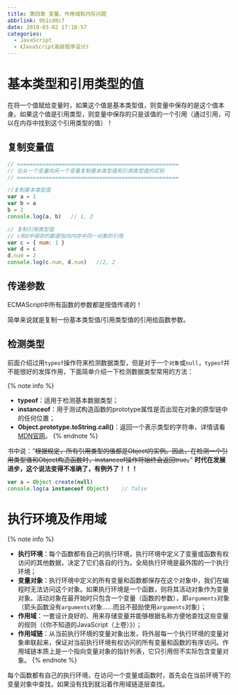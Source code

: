 ```yaml
---
title: 第四章 变量、作用域和内存问题
abbrlink: 9b1cd8c7
date: 2019-03-02 17:18:57
categories:
  - JavaScript
  - 《JavaScript高级程序设计》
---
```


# 基本类型和引用类型的值

在将一个值赋给变量时，如果这个值是基本类型值，则变量中保存的是这个值本身。如果这个值是引用类型，则变量中保存的只是该值的一个引用（通过引用，可以在内存中找到这个引用类型的值）！

## 复制变量值

```js
// ===================================================
// 在从一个变量向另一个变量复制基本类型值和引用类型值的区别
// ===================================================

//复制基本类型值
var a = 1
var b = a
b = 2
console.log(a, b)   // 1, 2

// 复制引用类型值
// c和d中保存的都是指向内存中同一对象的引用
var c = { num: 1 }
var d = c
d.num = 2
console.log(c.num, d.num)   //2, 2
```

## 传递参数

ECMAScript中所有函数的参数都是按值传递的！

简单来说就是复制一份基本类型值/引用类型值的引用给函数参数。

## 检测类型

前面介绍过用`typeof`操作符来检测数据类型，但是对于一个`对象`或`null`，`typeof`并不能很好的发挥作用，下面简单介绍一下检测数据类型常用的方法：

{% note info %}
- **typeof**：适用于检测基本数据类型；
- **instanceof**：用于测试构造函数的prototype属性是否出现在对象的原型链中的任何位置；
- **Object.prototype.toString.call()**：返回一个表示类型的字符串，详情请看[MDN官网](https://developer.mozilla.org/zh-CN/docs/Web/JavaScript/Reference/Global_Objects/Object/toString)。
{% endnote %}

书中说：“~~根据规定，所有引用类型的值都是Object的实例。因此，在检测一个引用类型值和Object构造函数时，instanceof操作符始终会返回true。~~”
**时代在发展进步，这个说法变得不准确了，有例外了！！！**

```js
var a = Object.create(null)
console.log(a instanceof Object)    // false
```

# 执行环境及作用域

{% note info %}
- **执行环境**：每个函数都有自己的执行环境，执行环境中定义了变量或函数有权访问的其他数据，决定了它们各自的行为。全局执行环境是最外围的一个执行环境；
- **变量对象**：执行环境中定义的所有变量和函数都保存在这个对象中，我们在编程时无法访问这个对象。如果执行环境是一个函数，则将其活动对象作为变量对象。活动对象在最开始时只包含一个变量（函数的参数），即`arguments`对象（箭头函数没有`arguments`对象......而且不鼓励使用`arguments`对象）；
- **作用域**：一套设计良好的、用来存储变量并能够根据名称方便地查找这些变量的规则（《你不知道的JavaScript（上卷）》）；
- **作用域链**：从当前执行环境的变量对象出发，将外层每一个执行环境的变量对象串联起来，保证对当前执行环境有权访问的所有变量和函数的有序访问。作用域链本质上是一个指向变量对象的指针列表，它只引用但不实际包含变量对象。
{% endnote %}

每个函数都有自己的执行环境，在访问一个变量或函数时，首先会在当前环境下的变量对象中查找，如果没有找到就沿着作用域链逐层查找。